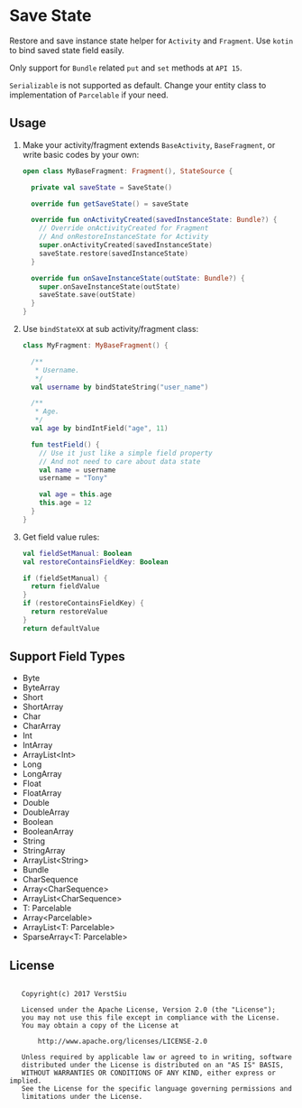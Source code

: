 
# Save State

Restore and save instance state helper for `Activity` and `Fragment`. Use `kotin` to bind saved state field easily.

Only support for `Bundle` related `put` and `set` methods at `API 15`.

`Serializable` is not supported as default. Change your entity class to implementation of `Parcelable` if your need.

## Usage

1. Make your activity/fragment extends `BaseActivity`, `BaseFragment`, or write basic codes by your own:

    ```kotlin
    open class MyBaseFragment: Fragment(), StateSource {

      private val saveState = SaveState()

      override fun getSaveState() = saveState

      override fun onActivityCreated(savedInstanceState: Bundle?) {
        // Override onActivityCreated for Fragment
        // And onRestoreInstanceState for Activity
        super.onActivityCreated(savedInstanceState)
        saveState.restore(savedInstanceState)
      }

      override fun onSaveInstanceState(outState: Bundle?) {
        super.onSaveInstanceState(outState)
        saveState.save(outState)
      }
    }
    ```

2. Use `bindStateXX` at sub activity/fragment class:

    ```kotlin
    class MyFragment: MyBaseFragment() {

      /**
       * Username.
       */
      val username by bindStateString("user_name")

      /**
       * Age.
       */
      val age by bindIntField("age", 11)

      fun testField() {
        // Use it just like a simple field property
        // And not need to care about data state
        val name = username
        username = "Tony"

        val age = this.age
        this.age = 12
      }
    }
    ```

3. Get field value rules:

    ```kotlin
    val fieldSetManual: Boolean
    val restoreContainsFieldKey: Boolean

    if (fieldSetManual) {
      return fieldValue
    }
    if (restoreContainsFieldKey) {
      return restoreValue
    }
    return defaultValue
    ```

## Support Field Types

* Byte
* ByteArray
* Short
* ShortArray
* Char
* CharArray
* Int
* IntArray
* ArrayList&lt;Int&gt;
* Long
* LongArray
* Float
* FloatArray
* Double
* DoubleArray
* Boolean
* BooleanArray
* String
* StringArray
* ArrayList&lt;String&gt;
* Bundle
* CharSequence
* Array&lt;CharSequence&gt;
* ArrayList&lt;CharSequence&gt;
* T: Parcelable
* Array&lt;Parcelable&gt;
* ArrayList&lt;T: Parcelable&gt;
* SparseArray&lt;T: Parcelable&gt;

## License

```

   Copyright(c) 2017 VerstSiu

   Licensed under the Apache License, Version 2.0 (the "License");
   you may not use this file except in compliance with the License.
   You may obtain a copy of the License at

       http://www.apache.org/licenses/LICENSE-2.0

   Unless required by applicable law or agreed to in writing, software
   distributed under the License is distributed on an "AS IS" BASIS,
   WITHOUT WARRANTIES OR CONDITIONS OF ANY KIND, either express or implied.
   See the License for the specific language governing permissions and
   limitations under the License.

```